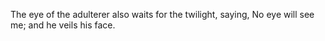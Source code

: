 The eye of the adulterer also waits for the twilight, saying, No eye will see me; and he veils his face.
